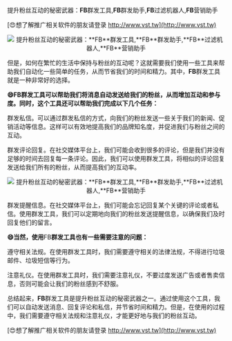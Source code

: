 提升粉丝互动的秘密武器：**FB**群发工具,**FB**群发助手,**FB**过滤机器人,**FB**营销助手

[😍想了解推广相关软件的朋友请登录 http://www.vst.tw](http://www.vst.tw)

 <center><img src="https://vst.tw/MP4/tuiguang/png/8.png" alt="提升粉丝互动的秘密武器：**FB**群发工具,**FB**群发助手,**FB**过滤机器人,**FB**营销助手"></center>

但是，如何在繁忙的生活中保持与粉丝的互动呢？这就需要我们使用一些工具来帮助我们自动化一些简单的任务，从而节省我们的时间和精力。其中，**FB**群发工具就是一种非常好的选择。

**😄**FB**群发工具可以帮助我们将消息自动发送给我们的粉丝，从而增加互动和参与度。同时，这个工具还可以帮助我们完成以下几个任务：**

群发私信。可以通过群发私信的方式，向我们的粉丝发送一些关于我们的新闻、促销活动等信息。这样可以有效地提高我们的品牌知名度，并促进我们与粉丝之间的互动。

群发评论回复。在社交媒体平台上，我们可能会收到很多的评论，但是我们并没有足够的时间去回复每一条评论。因此，我们可以使用群发工具，将相似的评论回复发送给我们所有的粉丝，从而提高我们的互动率。

 <center><img src="https://vst.tw/MP4/tuiguang/png/7.png" alt="提升粉丝互动的秘密武器：**FB**群发工具,**FB**群发助手,**FB**过滤机器人,**FB**营销助手"></center>

群发提醒信息。在社交媒体平台上，我们可能会忘记回复某个关键的评论或者私信。使用群发工具，我们可以定期地向我们的粉丝发送提醒信息，以确保我们及时回复他们的留言。

**😄当然，使用**FB**群发工具也有一些需要注意的问题：**

遵守相关法规。在使用群发工具时，我们需要遵守相关的法律法规，不得进行垃圾邮件、垃圾短信等行为。

注意礼仪。在使用群发工具时，我们需要注意礼仪，不要过度发送广告或者售卖信息，否则可能会让我们的粉丝感到不舒服。

总结起来，**FB**群发工具是提升粉丝互动的秘密武器之一。通过使用这个工具，我们可以自动发送消息、回复评论和私信，并节省时间和精力。但是，在使用的过程中，我们需要遵守相关法规和注意礼仪，才能更好地与我们的粉丝互动。

[😍想了解推广相关软件的朋友请登录 http://www.vst.tw](http://www.vst.tw)




